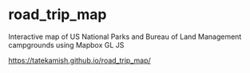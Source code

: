 # road_trip_map
Interactive map of US National Parks and Bureau of Land Management campgrounds using Mapbox GL JS

https://tatekamish.github.io/road_trip_map/
